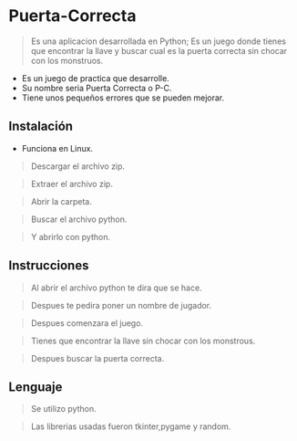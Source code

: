 # Puerta-Correcta
> Es una aplicacion desarrollada en Python; Es un juego donde tienes que encontrar la llave y buscar cual es la puerta correcta sin chocar con los monstruos.
- Es un juego de practica que desarrolle.
- Su nombre seria Puerta Correcta o P-C.
- Tiene unos pequeños errores que se pueden mejorar.

## Instalación

- Funciona en Linux.

>Descargar el archivo zip.

>Extraer el archivo zip.

>Abrir la carpeta.

>Buscar el archivo python.

>Y abrirlo con python.

## Instrucciones

>Al abrir el archivo python te dira que se hace.

>Despues te pedira poner un nombre de jugador.

>Despues comenzara el juego.

>Tienes que encontrar la llave sin chocar con los monstrous.

>Despues buscar la puerta correcta.

## Lenguaje

>Se utilizo python.

>Las librerias usadas fueron tkinter,pygame y random.